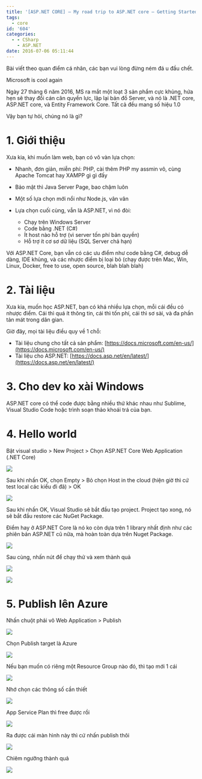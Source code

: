 ```yaml
---
title: '[ASP.NET CORE] – My road trip to ASP.NET core – Getting Started'
tags:
  - core
id: '604'
categories:
  - - CSharp
    - ASP.NET
date: 2016-07-06 05:11:44
---
```


Bài viết theo quan điểm cá nhân, các bạn vui lòng đừng ném đá u đầu chết.

Microsoft is cool again

Ngày 27 tháng 6 năm 2016, MS ra mắt một loạt 3 sản phẩm cực khủng, hứa hẹn sẽ thay đổi cán cân quyền lực, lập lại bản đồ Server, và nó là .NET core, ASP.NET core, và Entity Framework Core. Tất cả đều mang số hiệu 1.0

Vậy bạn tự hỏi, chúng nó là gì?

<!-- more -->

# 1. Giới thiệu

Xưa kia, khi muốn làm web, bạn có vô vàn lựa chọn:

*   Nhanh, đơn giản, miễn phí: PHP, cài thêm PHP my assmin vô, cùng Apache Tomcat hay XAMPP gì gì đấy
*   Bảo mật thì Java Server Page, bao chậm luôn
*   Một số lựa chọn mới nổi như Node.js, vân vân
*   Lựa chọn cuối cùng, vẫn là ASP.NET, vì nó đòi:
    
    *   Chạy trên Windows Server
    *   Code bằng .NET (C#)
    *   Ít host nào hỗ trợ (vì server tốn phí bản quyền)
    *   Hỗ trợ ít cơ sơ dữ liệu (SQL Server chả hạn)

Với ASP.NET Core, bạn vẫn có các ưu điểm như code bằng C#, debug dễ dàng, IDE khủng, và các nhược điểm bị loại bỏ (chạy được trên Mac, Win, Linux, Docker, free to use, open source, blah blah blah)

# 2. Tài liệu

Xưa kia, muốn học ASP.NET, bạn có khá nhiều lựa chọn, mỗi cái đều có nhược điểm. Cái thì quá ít thông tin, cái thì tốn phí, cái thì sơ sài, và đa phần tản mát trong dân gian.

Giờ đây, mọi tài liệu điều quy về 1 chỗ:

*   Tài liệu chung cho tất cả sản phẩm: [https://docs.microsoft.com/en-us/](https://docs.microsoft.com/en-us/)
*   Tài liệu cho ASP.NET: [https://docs.asp.net/en/latest/](https://docs.asp.net/en/latest/)

# 3. Cho dev ko xài Windows

ASP.NET core có thể code được bằng nhiều thứ khác nhau như Sublime, Visual Studio Code hoặc trình soạn thảo khoái trá của bạn.

# 4. Hello world

Bật visual studio > New Project > Chọn ASP.NET Core Web Application (.NET Core)

![](/images/flickr/7352/28088746726_3720e218f0_o.png)

Sau khi nhấn OK, chọn Empty > Bỏ chọn Host in the cloud (hiện giờ thì cứ test local các kiểu đi đã) > OK

![](/images/flickr/7379/28122930625_bc23f52a5b_o.png)

Sau khi nhấn OK, Visual Studio sẽ bắt đầu tạo project. Project tạo xong, nó sẽ bắt đầu restore các NuGet Package.

Điểm hay ở ASP.NET Core là nó ko còn dựa trên 1 library nhất định như các phiên bản ASP.NET cũ nữa, mà hoàn toàn dựa trên Nuget Package.

![](/images/flickr/7431/28088835376_acf5813b9c_o.png)

Sau cùng, nhấn nút để chạy thử và xem thành quả

![](/images/flickr/7336/27843235500_3a0cfbc3af_o.png)

![](/images/flickr/7574/28045741121_29641faf2f_o.png)

# 5. Publish lên Azure

Nhấn chuột phải vô Web Application > Publish

![](/images/flickr/7442/27508633903_a7451490d9_o.png)

Chọn Publish target là Azure

![](/images/flickr/7328/28123967115_9334fb7a48_o.png)

Nếu bạn muốn có riêng một Resource Group nào đó, thì tạo mới 1 cái

![](/images/flickr/7389/28089848636_3a27dcdc72_o.png)

Nhớ chọn các thông số cần thiết

![](/images/flickr/7350/27509151714_dcde6a8641_o.png)

App Service Plan thì free được rồi

![](/images/flickr/7342/28021061142_26fe033b23_o.png)

Ra được cái màn hình này thì cứ nhấn publish thôi

![](/images/flickr/7379/28021077182_9ced5d2930_o.png)

Chiêm ngưỡng thành quả

![](/images/flickr/7321/27509194014_95f55d6dbd_o.png)